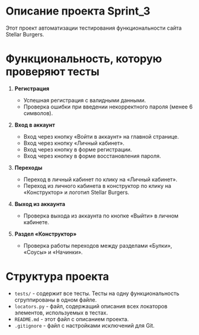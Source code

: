 # Описание проекта Sprint_3

Этот проект автоматизации тестирования функциональности сайта Stellar Burgers. 

# Функциональность, которую проверяют тесты

1. **Регистрация**
    - Успешная регистрация с валидными данными.
    - Проверка ошибки при введении некорректного пароля (менее 6 символов).

2. **Вход в аккаунт**
    - Вход через кнопку «Войти в аккаунт» на главной странице.
    - Вход через кнопку «Личный кабинет».
    - Вход через кнопку в форме регистрации.
    - Вход через кнопку в форме восстановления пароля.

3. **Переходы**
    - Переход в личный кабинет по клику на «Личный кабинет».
    - Переход из личного кабинета в конструктор по клику на «Конструктор» и логотип Stellar Burgers.

4. **Выход из аккаунта**
    - Проверка выхода из аккаунта по кнопке «Выйти» в личном кабинете.

5. **Раздел «Конструктор»**
    - Проверка работы переходов между разделами «Булки», «Соусы» и «Начинки».

# Структура проекта

- `tests/` - содержит все тесты. Тесты на одну функциональность сгруппированы в одном файле.
- `locators.py` - файл, содержащий описания всех локаторов элементов, используемых в тестах.
- `README.md` - этот файл с описанием проекта.
- `.gitignore` - файл с настройками исключений для Git.


